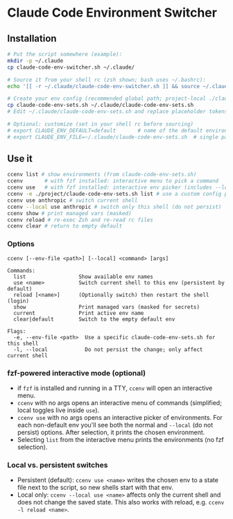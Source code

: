 # Claude Code Environment Switcher

## Installation

```bash
# Put the script somewhere (example):
mkdir -p ~/.claude
cp claude-code-env-switcher.sh ~/.claude/

# Source it from your shell rc (zsh shown; bash uses ~/.bashrc):
echo '[[ -r ~/.claude/claude-code-env-switcher.sh ]] && source ~/.claude/claude-code-env-switcher.sh' >> ~/.zshrc

# Create your env config (recommended global path; project-local ./claude-code-env-sets.sh also works):
cp claude-code-env-sets.sh ~/.claude/claude-code-env-sets.sh
# Edit ~/.claude/claude-code-env-sets.sh and replace placeholder tokens/URLs

# Optional: customize (set in your shell rc before sourcing)
# export CLAUDE_ENV_DEFAULT=default       # name of the default environment
# export CLAUDE_ENV_FILE=~/.claude/claude-code-env-sets.sh  # single path override
```

## Use it

```bash
ccenv list # show environments (from claude-code-env-sets.sh)
ccenv       # with fzf installed: interactive menu to pick a command
ccenv use   # with fzf installed: interactive env picker (includes --local)
ccenv -e ./project/claude-code-env-sets.sh list # use a custom config path just for this shell
ccenv use anthropic # switch current shell
ccenv --local use anthropic # switch only this shell (do not persist)
ccenv show # print managed vars (masked)
ccenv reload # re-exec Zsh and re-read rc files
ccenv clear # return to empty default
```

### Options

```text
ccenv [--env-file <path>] [--local] <command> [args]

Commands:
  list                 Show available env names
  use <name>           Switch current shell to this env (persistent by default)
  reload [<name>]      (Optionally switch) then restart the shell (login)
  show                 Print managed vars (masked for secrets)
  current              Print active env name
  clear|default        Switch to the empty default env

Flags:
  -e, --env-file <path>  Use a specific claude-code-env-sets.sh for this shell
  -l, --local            Do not persist the change; only affect current shell
```

### fzf-powered interactive mode (optional)

- if `fzf` is installed and running in a TTY, `ccenv` will open an interactive menu.
- `ccenv` with no args opens an interactive menu of commands (simplified; local toggles live inside `use`).
- `ccenv use` with no args opens an interactive picker of environments. For each non-default env you'll see both the normal and `--local` (do not persist) options. After selection, it prints the chosen environment.
- Selecting `list` from the interactive menu prints the environments (no fzf selection).

### Local vs. persistent switches

- Persistent (default): `ccenv use <name>` writes the chosen env to a state file next to the script, so new shells start with that env.
- Local only: `ccenv --local use <name>` affects only the current shell and does not change the saved state. This also works with reload, e.g. `ccenv -l reload <name>`.
